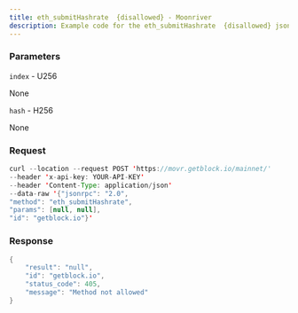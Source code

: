```yaml
---
title: eth_submitHashrate  {disallowed} - Moonriver
description: Example code for the eth_submitHashrate  {disallowed} json-rpc method. Сomplete guide on how to use eth_submitHashrate  {disallowed} json-rpc in GetBlock.io Web3 documentation.
---
```


### Parameters


`index` - U256

None

`hash` - H256

None

### Request

``` java
curl --location --request POST 'https://movr.getblock.io/mainnet/' 
--header 'x-api-key: YOUR-API-KEY' 
--header 'Content-Type: application/json' 
--data-raw '{"jsonrpc": "2.0",
"method": "eth_submitHashrate",
"params": [null, null],
"id": "getblock.io"}'
```

###  Response

``` java
{
    "result": "null",
    "id": "getblock.io",
    "status_code": 405,
    "message": "Method not allowed"
}
```

